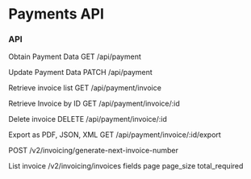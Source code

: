# Payments API

### API

Obtain Payment Data
GET /api/payment

Update Payment Data
PATCH /api/payment

Retrieve invoice list
GET /api/payment/invoice

Retrieve Invoice by ID
GET /api/payment/invoice/:id

Delete invoice
DELETE /api/payment/invoice/:id

Export as PDF, JSON, XML
GET /api/payment/invoice/:id/export


POST /v2/invoicing/generate-next-invoice-number

List invoice
/v2/invoicing/invoices
fields
page
page_size
total_required
